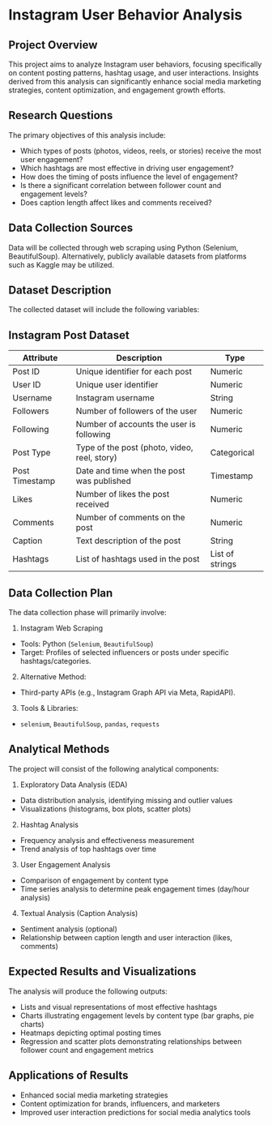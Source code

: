 # Instagram User Behavior Analysis

## Project Overview
This project aims to analyze Instagram user behaviors, focusing specifically on content posting patterns, hashtag usage, and user interactions. Insights derived from this analysis can significantly enhance social media marketing strategies, content optimization, and engagement growth efforts.

## Research Questions
The primary objectives of this analysis include:

* Which types of posts (photos, videos, reels, or stories) receive the most user engagement?
* Which hashtags are most effective in driving user engagement?
* How does the timing of posts influence the level of engagement?
* Is there a significant correlation between follower count and engagement levels?
* Does caption length affect likes and comments received?

## Data Collection Sources
Data will be collected through web scraping using Python (Selenium, BeautifulSoup).
Alternatively, publicly available datasets from platforms such as Kaggle may be utilized.

## Dataset Description
The collected dataset will include the following variables:
## Instagram Post Dataset

| Attribute      | Description                                      | Type           |
|--------------|------------------------------------------------|---------------|
| Post ID      | Unique identifier for each post               | Numeric       |
| User ID      | Unique user identifier                        | Numeric       |
| Username     | Instagram username                           | String        |
| Followers    | Number of followers of the user              | Numeric       |
| Following    | Number of accounts the user is following     | Numeric       |
| Post Type    | Type of the post (photo, video, reel, story) | Categorical   |
| Post Timestamp | Date and time when the post was published  | Timestamp     |
| Likes        | Number of likes the post received            | Numeric       |
| Comments     | Number of comments on the post               | Numeric       |
| Caption      | Text description of the post                 | String        |
| Hashtags     | List of hashtags used in the post           | List of strings |


## Data Collection Plan
The data collection phase will primarily involve:

1. Instagram Web Scraping
- Tools: Python (`Selenium`, `BeautifulSoup`)
- Target: Profiles of selected influencers or posts under specific hashtags/categories.

2. Alternative Method:
- Third-party APIs (e.g., Instagram Graph API via Meta, RapidAPI).

3. Tools & Libraries:
- `selenium`, `BeautifulSoup`, `pandas`, `requests`

## Analytical Methods
The project will consist of the following analytical components:

1. Exploratory Data Analysis (EDA)
- Data distribution analysis, identifying missing and outlier values
- Visualizations (histograms, box plots, scatter plots)

2. Hashtag Analysis
- Frequency analysis and effectiveness measurement
- Trend analysis of top hashtags over time

3. User Engagement Analysis
- Comparison of engagement by content type
- Time series analysis to determine peak engagement times (day/hour analysis)

4. Textual Analysis (Caption Analysis)
- Sentiment analysis (optional)
- Relationship between caption length and user interaction (likes, comments)

## Expected Results and Visualizations
The analysis will produce the following outputs:

- Lists and visual representations of most effective hashtags
- Charts illustrating engagement levels by content type (bar graphs, pie charts)
- Heatmaps depicting optimal posting times
- Regression and scatter plots demonstrating relationships between follower count and engagement metrics


## Applications of Results
- Enhanced social media marketing strategies
- Content optimization for brands, influencers, and marketers
- Improved user interaction predictions for social media analytics tools

